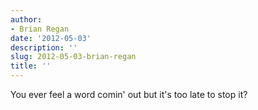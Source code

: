 ```yaml
---
author:
- Brian Regan
date: '2012-05-03'
description: ''
slug: 2012-05-03-brian-regan
title: ''
---
```

You ever feel a word comin' out but it's too late to stop it?



